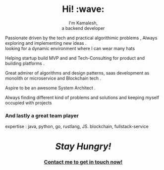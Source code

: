 <h1 align='center'> Hi! :wave:</h1>
<p align='center'>
I'm Kamalesh,
  <br>a backend developer
 </p>
<p> Passionate driven by the tech and practical algorithimic problems , Always exploring and implementing new ideas .
    <br> looking for a dynamic environment where I can wear many hats 
</p>
<p>
 
</p>
<p> 
 Helping startup build MVP and and Tech-Consulting for product and building platforms . </br>

Great admirer of algorithms and design patterns, saas development as monolith or microservice and Blockchain tech .

Aspire to be an awesome System Architect .

Always finding different kind of problems and solutions and keeping myself occupied with projects 
<h3>And lastly a great team player</h3>

expertise : java, python, go, rustlang, JS. blockchain, fullstack-service 
</p>
<h1 align='center'><i>Stay Hungry!</i></h1>
<h3 align='center'><a href="https://www.linkedin.com/in/kamalesh-pati-j97/">Contact me to get in touch now!</a></h3>

